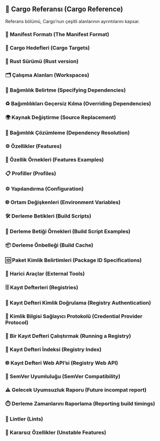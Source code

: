 ## 📖 Cargo Referansı (Cargo Reference)

Referans bölümü, Cargo’nun çeşitli alanlarının ayrıntılarını kapsar.

### 📑 Manifest Formatı (The Manifest Format)

### 🎯 Cargo Hedefleri (Cargo Targets)

### 🦀 Rust Sürümü (Rust version)

### 🗂️ Çalışma Alanları (Workspaces)

### 🔗 Bağımlılık Belirtme (Specifying Dependencies)

### ♻️ Bağımlılıkları Geçersiz Kılma (Overriding Dependencies)

### 🌍 Kaynak Değiştirme (Source Replacement)

### 🔎 Bağımlılık Çözümleme (Dependency Resolution)

### ⚙️ Özellikler (Features)

### 🧩 Özellik Örnekleri (Features Examples)

### 📋 Profiller (Profiles)

### ⚙️ Yapılandırma (Configuration)

### 🌐 Ortam Değişkenleri (Environment Variables)

### 🛠️ Derleme Betikleri (Build Scripts)

### 🧪 Derleme Betiği Örnekleri (Build Script Examples)

### 📦 Derleme Önbelleği (Build Cache)

### 🆔 Paket Kimlik Belirtimleri (Package ID Specifications)

### 🔧 Harici Araçlar (External Tools)

### 🗄️ Kayıt Defterleri (Registries)

### 🔑 Kayıt Defteri Kimlik Doğrulama (Registry Authentication)

### 🔐 Kimlik Bilgisi Sağlayıcı Protokolü (Credential Provider Protocol)

### 🚀 Bir Kayıt Defteri Çalıştırmak (Running a Registry)

### 📂 Kayıt Defteri İndeksi (Registry Index)

### 🌐 Kayıt Defteri Web API’si (Registry Web API)

### 🔢 SemVer Uyumluluğu (SemVer Compatibility)

### ⚠️ Gelecek Uyumsuzluk Raporu (Future incompat report)

### ⏱️ Derleme Zamanlarını Raporlama (Reporting build timings)

### 📝 Lintler (Lints)

### 🧪 Kararsız Özellikler (Unstable Features)
